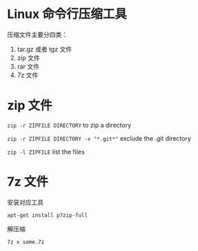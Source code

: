 # Linux 命令行压缩工具

<!--
ID: 98875089-44fd-4719-86bc-25ad1ac60ac6
Status: draft
Date: 2017-06-12T00:06:00
Modified: 2020-05-16T12:04:51
wp_id: 425
-->

压缩文件主要分四类：

1. tar.gz 或者 tgz 文件
2. zip 文件
3. rar 文件
4. 7z 文件

# zip 文件

`zip -r ZIPFILE DIRECTORY` to zip a directory

`zip -r ZIPFILE DIRECTORY -x "*.git*"` exclude the .git directory

`zip -l ZIPFILE` list the files

# 7z 文件

安装对应工具

```
apt-get install p7zip-full
```

解压缩

```
7z x some.7z
```